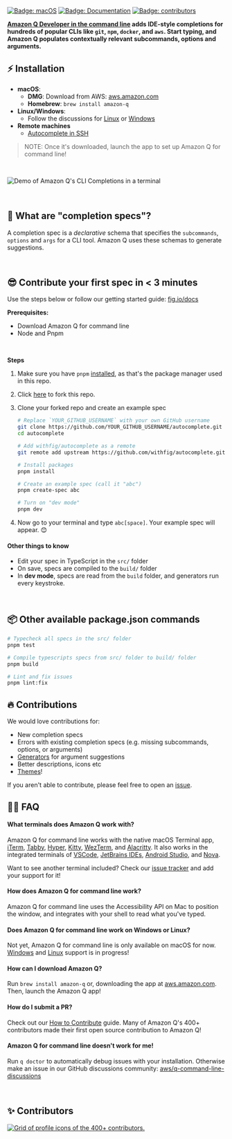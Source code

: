 [![Badge: macOS](https://img.shields.io/badge/os-%20macOS-light)](#)
[![Badge: Documentation](https://img.shields.io/badge/documentation-black)](https://fig.io/docs/)
[![Badge: contributors](https://img.shields.io/github/contributors/withfig/autocomplete)](#Contributors)

**[Amazon Q Developer in the command line](https://docs.aws.amazon.com/amazonq/latest/qdeveloper-ug/command-line-getting-started-installing.html)
adds IDE-style completions for hundreds of popular CLIs like `git`, `npm`,
`docker`, and `aws`. Start typing, and Amazon Q populates contextually relevant
subcommands, options and arguments.**

## ⚡️ Installation

- **macOS**:
  - **DMG**: Download from AWS:
    [aws.amazon.com](https://docs.aws.amazon.com/amazonq/latest/qdeveloper-ug/command-line-getting-started-installing.html)
  - **Homebrew**: `brew install amazon-q`
- **Linux/Windows**:
  - Follow the discussions for
    [Linux](https://github.com/aws/q-command-line-discussions/discussions/14) or
    [Windows](https://github.com/aws/q-command-line-discussions/discussions/15)
- **Remote machines**
  - [Autocomplete in SSH](https://docs.aws.amazon.com/amazonq/latest/qdeveloper-ug/command-line-autocomplete-ssh.html)

> NOTE: Once it's downloaded, launch the app to set up Amazon Q for command
> line!

<br/>

![Demo of Amazon Q's CLI Completions in a terminal](https://docs.aws.amazon.com/images/amazonq/latest/qdeveloper-ug/images/command-line-completions.gif)

<br/>

## 👋 What are "completion specs"?

A completion spec is a _declarative_ schema that specifies the `subcommands`,
`options` and `args` for a CLI tool. Amazon Q uses these schemas to generate
suggestions.

<br/>

## 😎 Contribute your first spec in < 3 minutes

Use the steps below or follow our getting started guide:
[fig.io/docs](https://fig.io/docs)

**Prerequisites:**

- Download Amazon Q for command line
- Node and Pnpm

<br/>

**Steps**

1. Make sure you have `pnpm` [installed](https://pnpm.io/installation), as
   that's the package manager used in this repo.

2. Click [here](https://GitHub.com/withfig/autocomplete/fork/) to fork this
   repo.

3. Clone your forked repo and create an example spec

   ```bash
   # Replace `YOUR_GITHUB_USERNAME` with your own GitHub username
   git clone https://github.com/YOUR_GITHUB_USERNAME/autocomplete.git autocomplete
   cd autocomplete

   # Add withfig/autocomplete as a remote
   git remote add upstream https://github.com/withfig/autocomplete.git

   # Install packages
   pnpm install

   # Create an example spec (call it "abc")
   pnpm create-spec abc

   # Turn on "dev mode"
   pnpm dev
   ```

4. Now go to your terminal and type `abc[space]`. Your example spec will appear.
   😊

#### Other things to know

- Edit your spec in TypeScript in the `src/` folder
- On save, specs are compiled to the `build/` folder
- In **dev mode**, specs are read from the `build` folder, and generators run
  every keystroke.

<br>

## 📦 Other available package.json commands

```bash
# Typecheck all specs in the src/ folder
pnpm test

# Compile typescripts specs from src/ folder to build/ folder
pnpm build

# Lint and fix issues
pnpm lint:fix
```

## 🔥 Contributions

We would love contributions for:

- New completion specs
- Errors with existing completion specs (e.g. missing subcommands, options, or
  arguments)
- [Generators](https://fig.io/docs/getting-started/generating-argument-suggestions)
  for argument suggestions
- Better descriptions, icons etc
- [Themes](https://github.com/withfig/themes)!

If you aren't able to contribute, please feel free to open an
[issue](https://github.com/withfig/autocomplete/issues/new/choose).

## 🙋‍♀️ FAQ

#### What terminals does Amazon Q work with?

Amazon Q for command line works with the native macOS Terminal app, [iTerm],
[Tabby], [Hyper], [Kitty], [WezTerm], and [Alacritty]. It also works in the
integrated terminals of [VSCode], [JetBrains IDEs], [Android Studio], and
[Nova].

[iterm]: https://iterm2.com
[tabby]: https://tabby.sh
[hyper]: https://hyper.is
[kitty]: https://sw.kovidgoyal.net/kitty
[wezterm]: https://wezfurlong.org/wezterm/
[alacritty]: https://alacritty.org/
[vscode]: https://code.visualstudio.com/
[jetbrains ides]: https://www.jetbrains.com/
[android studio]: https://developer.android.com/studio
[nova]: https://nova.app/

Want to see another terminal included? Check our
[issue tracker](https://github.com/aws/q-command-line-discussions) and add your
support for it!

#### How does Amazon Q for command line work?

Amazon Q for command line uses the Accessibility API on Mac to position the
window, and integrates with your shell to read what you've typed.

#### Does Amazon Q for command line work on Windows or Linux?

Not yet, Amazon Q for command line is only available on macOS for now.
[Windows](https://github.com/aws/q-command-line-discussions/discussions/15) and
[Linux](https://github.com/aws/q-command-line-discussions/discussions/14)
support is in progress!

#### How can I download Amazon Q?

Run `brew install amazon-q` or, downloading the app at
[aws.amazon.com](https://docs.aws.amazon.com/amazonq/latest/qdeveloper-ug/command-line-getting-started-installing.html).
Then, launch the Amazon Q app!

#### How do I submit a PR?

Check out our
[How to Contribute](https://fig.io/docs/getting-started/contributing) guide.
Many of Amazon Q's 400+ contributors made their first open source contribution
to Amazon Q!

#### Amazon Q for command line doesn't work for me!

Run `q doctor` to automatically debug issues with your installation. Otherwise
make an issue in our GitHub discussions community:
[aws/q-command-line-discussions](https://github.com/aws/q-command-line-discussions/discussions)

<br/>

## ✨ Contributors

<a href="https://github.com/withfig/autocomplete/graphs/contributors">
  <img alt="Grid of profile icons of the 400+ contributors." src="https://contrib.rocks/image?repo=withfig/autocomplete" />
</a>
